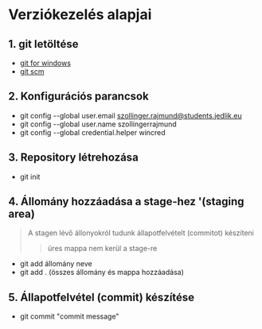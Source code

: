 # Verziókezelés alapjai
## 1. git letöltése
- [git for windows](https://gitforwindows.org/)
- [git scm](https://git-scm.com/)
## 2. Konfigurációs parancsok
- git config --global user.email szollinger.rajmund@students.jedlik.eu
- git config --global user.name szollingerrajmund
- git config --global credential.helper wincred
## 3. Repository létrehozása
- git init
## 4. Állomány hozzáadása a stage-hez '(staging area)
> A stagen lévő állonyokról tudunk állapotfelvételt (commitot) készíteni
> >üres mappa nem kerül a stage-re
- git add állomány neve
- git add . (összes állomány és mappa hozzáadása)
## 5. Állapotfelvétel (commit) készítése
- git commit "commit message"